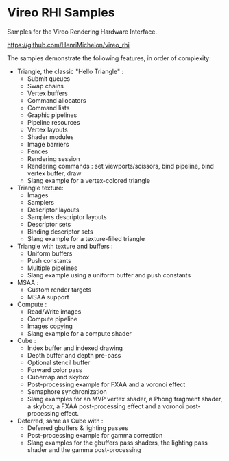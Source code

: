 # Vireo RHI Samples

Samples for the Vireo Rendering Hardware Interface.

https://github.com/HenriMichelon/vireo_rhi

The samples demonstrate the following features, in order of complexity:

- Triangle, the classic "Hello Triangle" :
  - Submit queues
  - Swap chains
  - Vertex buffers
  - Command allocators
  - Command lists
  - Graphic pipelines
  - Pipeline resources
  - Vertex layouts
  - Shader modules
  - Image barriers
  - Fences
  - Rendering session
  - Rendering commands : set viewports/scissors, bind pipeline, bind vertex buffer, draw
  - Slang example for a vertex-colored triangle
- Triangle texture:
  - Images
  - Samplers
  - Descriptor layouts
  - Samplers descriptor layouts
  - Descriptor sets
  - Binding descriptor sets
  - Slang example for a texture-filled triangle
- Triangle with texture and buffers :
  - Uniform buffers
  - Push constants
  - Multiple pipelines
  - Slang example using a uniform buffer and push constants
- MSAA :
  - Custom render targets
  - MSAA support
- Compute :
  - Read/Write images
  - Compute pipeline
  - Images copying
  - Slang example for a compute shader
- Cube :
  - Index buffer and indexed drawing
  - Depth buffer and depth pre-pass
  - Optional stencil buffer
  - Forward color pass
  - Cubemap and skybox
  - Post-processing example for FXAA and a voronoi effect
  - Semaphore synchronization
  - Slang examples for an MVP vertex shader, a Phong fragment shader, a skybox, a FXAA post-processing effect and a voronoi post-processing effect.
- Deferred, same as Cube with :
  - Deferred gbuffers & lighting passes
  - Post-processing example for gamma correction
  - Slang examples for the gbuffers pass shaders, the lighting pass shader and the gamma post-processing